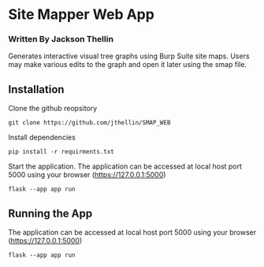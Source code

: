 # Site Mapper Web App
### Written By Jackson Thellin
Generates interactive visual tree graphs using Burp Suite site maps. Users may make various edits to the graph and open it later using the smap file.

## Installation
Clone the github reopsitory
```
git clone https://github.com/jthellin/SMAP_WEB
```
Install dependencies
```
pip install -r requirments.txt
```
Start the application. The application can be accessed at local host port 5000 using your browser (https://127.0.0.1:5000)
```
flask --app app run
```
## Running the App
The application can be accessed at local host port 5000 using your browser (https://127.0.0.1:5000)
```
flask --app app run
```
